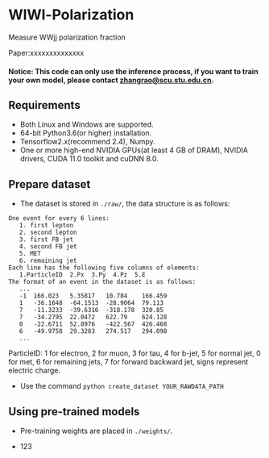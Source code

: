 # WlWl-Polarization
Measure WWjj polarization fraction 

Paper:xxxxxxxxxxxxxx

#### Notice: This code can only use the inference process, if you want to train your own model, please contact [zhangrao@scu.stu.edu.cn](mailto:zhangrao@scu.stu.edu.cn).

## Requirements
* Both Linux and Windows are supported.
* 64-bit Python3.6(or higher) installation.
* Tensorflow2.x(recommend 2.4), Numpy.
* One or more high-end NVIDIA GPUs(at least 4 GB of DRAM), NVIDIA drivers, CUDA 11.0 toolkit and cuDNN 8.0.

## Prepare dataset
* The dataset is stored in `./raw/`, the data structure is as follows:
```
One event for every 6 lines:
   1. first lepton 
   2. second lepton 
   3. first FB jet 
   4. second FB jet 
   5. MET 
   6. remaining jet 
Each line has the following five columns of elements:
   1.ParticleID  2.Px  3.Py  4.Pz  5.E
The format of an event in the dataset is as follows:
   ...
   -1  166.023   5.35817   10.784    166.459
   1   -36.1648  -64.1513  -28.9064  79.113
   7   -11.3233  -39.6316  -318.178  320.85
   7   -34.2795  22.0472   622.79    624.128
   0   -22.6711  52.8976   -422.567  426.468
   6   -49.9758  29.3283   274.517   294.098
   ...
```
ParticleID: 1 for electron, 2 for muon, 3 for tau, 4 for b-jet, 5 for normal jet, 0 for met, 6 for remaining jets, 7 for forward backward jet, signs represent electric charge.
* Use the command `python create_dataset YOUR_RAWDATA_PATH`
## Using pre-trained models
* Pre-training weights are placed in `./weights/`.

* 123
